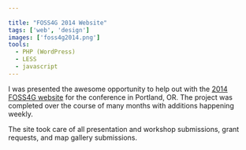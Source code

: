 ```yaml
---
 
title: "FOSS4G 2014 Website"
tags: ['web', 'design']
images: ['foss4g2014.png']
tools:
  - PHP (WordPress)
  - LESS
  - javascript
---
```


I was presented the awesome opportunity to help out with the [2014 FOSS4G website](https://2014.foss4g.org) for the conference in Portland, OR. The project was completed over the course of many months with additions happening weekly.

The site took care of all presentation and workshop submissions, grant requests, and map gallery submissions.